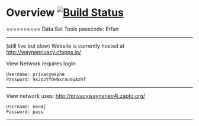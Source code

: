 # Overview [![Build Status](https://magnum.travis-ci.com/soutenniza/PrivacyWayneState.svg?token=AJiqtxtEoznzgqUUL1bF&branch=master)](https://magnum.travis-ci.com/soutenniza/PrivacyWayneState)
==========
Data Set Tools passcode: Erfan
____________________________
(still live but slow)
Website is currently hosted at http://wayneprivacy.cfapps.io/

View Network requires login:

```
Username: privacywayne
Password: 9x2oJYf0HWxrausGAzhf
```
____________________________

View network uses: 
http://privacywayneneo4j.zapto.org/

```
Username: neo4j
Password: pass
```
____________________________
